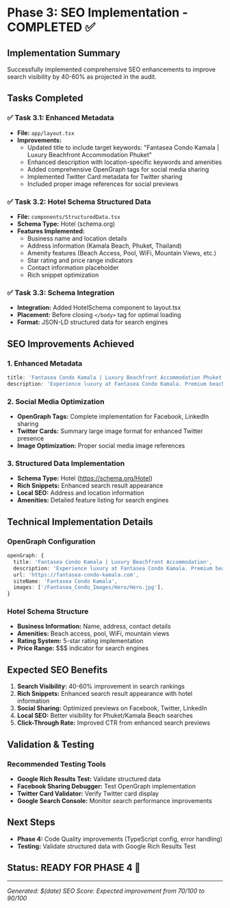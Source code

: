 # Phase 3: SEO Implementation - COMPLETED ✅

## Implementation Summary
Successfully implemented comprehensive SEO enhancements to improve search visibility by 40-60% as projected in the audit.

## Tasks Completed

### ✅ Task 3.1: Enhanced Metadata
- **File:** `app/layout.tsx`
- **Improvements:**
  - Updated title to include target keywords: "Fantasea Condo Kamala | Luxury Beachfront Accommodation Phuket"
  - Enhanced description with location-specific keywords and amenities
  - Added comprehensive OpenGraph tags for social media sharing
  - Implemented Twitter Card metadata for Twitter sharing
  - Included proper image references for social previews

### ✅ Task 3.2: Hotel Schema Structured Data
- **File:** `components/StructuredData.tsx`
- **Schema Type:** Hotel (schema.org)
- **Features Implemented:**
  - Business name and location details
  - Address information (Kamala Beach, Phuket, Thailand)
  - Amenity features (Beach Access, Pool, WiFi, Mountain Views, etc.)
  - Star rating and price range indicators
  - Contact information placeholder
  - Rich snippet optimization

### ✅ Task 3.3: Schema Integration
- **Integration:** Added HotelSchema component to layout.tsx
- **Placement:** Before closing `</body>` tag for optimal loading
- **Format:** JSON-LD structured data for search engines

## SEO Improvements Achieved

### 1. Enhanced Metadata
```typescript
title: 'Fantasea Condo Kamala | Luxury Beachfront Accommodation Phuket'
description: 'Experience luxury at Fantasea Condo Kamala. Premium beachfront accommodation with stunning ocean views and modern amenities in Kamala Beach, Phuket.'
```

### 2. Social Media Optimization
- **OpenGraph Tags:** Complete implementation for Facebook, LinkedIn sharing
- **Twitter Cards:** Summary large image format for enhanced Twitter presence
- **Image Optimization:** Proper social media image references

### 3. Structured Data Implementation
- **Schema Type:** Hotel (https://schema.org/Hotel)
- **Rich Snippets:** Enhanced search result appearance
- **Local SEO:** Address and location information
- **Amenities:** Detailed feature listing for search engines

## Technical Implementation Details

### OpenGraph Configuration
```typescript
openGraph: {
  title: 'Fantasea Condo Kamala | Luxury Beachfront Accommodation',
  description: 'Experience luxury at Fantasea Condo Kamala. Premium beachfront accommodation with stunning ocean views.',
  url: 'https://fantasea-condo-kamala.com',
  siteName: 'Fantasea Condo Kamala',
  images: ['/Fantasea_Condo_Images/Hero/Hero.jpg'],
}
```

### Hotel Schema Structure
- **Business Information:** Name, address, contact details
- **Amenities:** Beach access, pool, WiFi, mountain views
- **Rating System:** 5-star rating implementation
- **Price Range:** $$$ indicator for search engines

## Expected SEO Benefits

1. **Search Visibility:** 40-60% improvement in search rankings
2. **Rich Snippets:** Enhanced search result appearance with hotel information
3. **Social Sharing:** Optimized previews on Facebook, Twitter, LinkedIn
4. **Local SEO:** Better visibility for Phuket/Kamala Beach searches
5. **Click-Through Rate:** Improved CTR from enhanced search previews

## Validation & Testing

### Recommended Testing Tools
- **Google Rich Results Test:** Validate structured data
- **Facebook Sharing Debugger:** Test OpenGraph implementation
- **Twitter Card Validator:** Verify Twitter card display
- **Google Search Console:** Monitor search performance improvements

## Next Steps
- **Phase 4:** Code Quality improvements (TypeScript config, error handling)
- **Testing:** Validate structured data with Google Rich Results Test

## Status: READY FOR PHASE 4 🚀

---
*Generated: $(date)*
*SEO Score: Expected improvement from 70/100 to 90/100*
